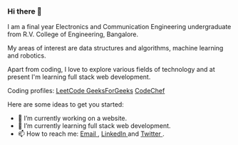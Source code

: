 ### Hi there 👋
I am a final year Electronics and Communication Engineering undergraduate from R.V. College of Engineering, Bangalore. 
<p> My areas of interest are data structures and algorithms, machine learning and robotics. </p>
<p> Apart from coding, I love to explore various fields of technology and at present I'm learning full stack web development. </p>
<p> Coding profiles:  <a href="https://leetcode.com/pathy_01/"> LeetCode </a> <a href ="https://auth.geeksforgeeks.org/user/avinashpathy/practice"> GeeksForGeeks</a> <a href ="https://www.codechef.com/users/avinashpathy"> CodeChef</a> </p>

Here are some ideas to get you started:

- 🔭 I’m currently working on a website.
- 🌱 I’m currently learning full stack web development.
- 📫 How to reach me: <a href= "mailto: avinashpathy2001@gmail.com"> Email </a>, <a href = "https://www.linkedin.com/in/avinashpathy"> LinkedIn </a> and <a href="https://twitter.com/AvinashPathy"> Twitter </a> .

<!-- [![Anurag's github stats](https://github-readme-stats.vercel.app/api?username=avinashpathy)](https://github.com/avinashpathy/github-readme-stats) -->



